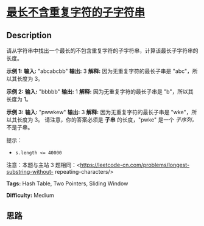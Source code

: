# [最长不含重复字符的子字符串][title]

## Description

请从字符串中找出一个最长的不包含重复字符的子字符串，计算该最长子字符串的长度。



**示例  1:**
            **输入:** "abcabcbb"    **输出:** 3     **解释:** 因为无重复字符的最长子串是 "abc"，所以其长度为 3。    

**示例 2:**
            **输入:** "bbbbb"    **输出:** 1    **解释:** 因为无重复字符的最长子串是 "b"，所以其长度为 1。    

**示例 3:**
            **输入:** "pwwkew"    **输出:** 3    **解释:** 因为无重复字符的最长子串是 "wke"，所以其长度为 3。         请注意，你的答案必须是 **子串** 的长度，"pwke" 是一个 _子序列，_ 不是子串。    



提示：

  * `s.length <= 40000`

注意：本题与主站 3 题相同：<https://leetcode-cn.com/problems/longest-substring-without-
repeating-characters/>


**Tags:** Hash Table, Two Pointers, Sliding Window

**Difficulty:** Medium

## 思路

[title]: https://leetcode-cn.com/problems/zui-chang-bu-han-zhong-fu-zi-fu-de-zi-zi-fu-chuan-lcof
